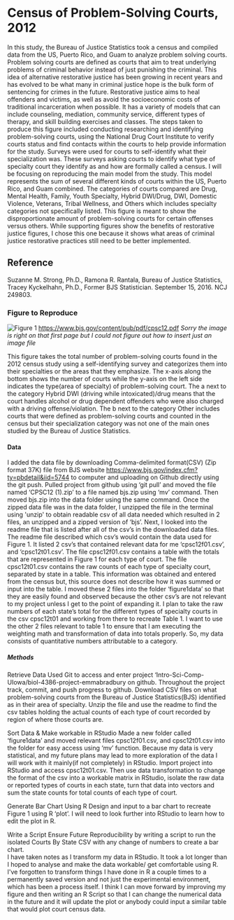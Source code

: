 # Census of Problem-Solving Courts, 2012
In this study, the Bureau of Justice Statistics took a census and compiled data from the US, Puerto Rico, and Guam to analyze problem solving courts. Problem solving courts are defined as courts that aim to treat underlying problems of criminal behavior instead of just punishing the criminal. This idea of alternative restorative justice has been growing in recent years and has evolved to be what many in criminal justice hope is the bulk form of sentencing for crimes in the future. Restorative justice aims to heal offenders and victims, as well as avoid the socioeconomic costs of traditional incarceration when possible. It has a variety of models that can include counseling, mediation, community service, different types of therapy, and skill building exercises and classes. The steps taken to produce this figure included conducting researching and identifying problem-solving courts, using the National Drug Court Institute to verify courts status and find contacts within the courts to help provide information for the study. Surveys were used for courts to self-identify what their specialization was. These surveys asking courts to identify what type of specialty court they identify as and how are formally called a census. I will be focusing on reproducing the main model from the study. This model represents the sum of several different kinds of courts within the US, Puerto Rico, and Guam combined. The categories of courts compared are Drug, Mental Health, Family, Youth Specialty, Hybrid DWI/Drug, DWI, Domestic Violence, Veterans, Tribal Wellness, and Others which includes specialty categories not specifically listed.  This figure is meant to show the disproportionate amount of problem-solving courts for certain offenses versus others. While supporting figures show the benefits of restorative justice figures, I chose this one because it shows what areas of criminal justice restorative practices still need to be better implemented. 
## Reference
Suzanne M. Strong, Ph.D., Ramona R. Rantala, Bureau of Justice Statistics, Tracey Kyckelhahn, Ph.D., Former BJS Statistician. September 15, 2016. NCJ 249803.

### Figure to Reproduce 
![Figure 1]()  https://www.bjs.gov/content/pub/pdf/cpsc12.pdf
*Sorry the image is right on that first page but I could not figure out how to insert just an image file*

This figure takes the total number of problem-solving courts found in the 2012 census study using a self-identifying survey and categorizes them into their specialties or the areas that they emphasize. The x-axis along the bottom shows the number of courts while the y-axis on the left side indicates the type(area of specialty) of problem-solving court. The a next to the category Hybrid DWI (driving while intoxicated)/drug means that the court handles alcohol or drug dependent offenders who were also charged with a driving offense/violation. The b next to the category Other includes courts that were defined as problem-solving courts and counted in the census but their specialization category was not one of the main ones studied by the Bureau of Justice Statistics. 

#### Data 
I added the data file by downloading Comma-delimited format(CSV) (Zip format 37K) file from BJS website https://www.bjs.gov/index.cfm?ty=pbdetail&iid=5744 to computer and uploading on Github directly using the git push. Pulled project from github using ‘git pull’ and moved the file named ‘CPSC12 (1).zip’ to a file named bjs.zip using ‘mv’ command. Then moved bjs.zip into the data folder using the same command. Once the zipped data file was in the data folder, I unzipped the file in the terminal using 'unzip' to obtain readable csv of all data needed which resulted in 2 files, an unzipped and a zipped version of ‘bjs’. 
Next, I looked into the readme file that is listed after all of the csv’s in the downloaded data files. The readme file described which csv’s would contain the data used for Figure 1. It listed 2 csv’s that contained relevant data for me ‘cpsc12f01.csv’, and ‘cpsc12t01.csv’.  The file cpsc12f01.csv contains a table with the totals that are represented in Figure 1 for each type of court. The file cpsc12t01.csv contains the raw counts of each type of specialty court, separated by state in a table. This information was obtained and entered from the census but, this source does not describe how it was summed or input into the table. I moved these 2 files into the folder ‘figure1data’ so that they are easily found and observed because the other csv’s are not relevant to my project unless I get to the point of expanding it. 
I plan to take the raw numbers of each state’s total for the different types of specialty courts in the csv cpsc12t01 and working from there to recreate Table 1. I want to use the other 2 files relevant to table 1 to ensure that I am executing the weighting math and transformation of data into totals properly. So, my data consists of quantitative numbers attributable to a category.

##### Methods
Retrieve Data 
Used Git to access and enter project ‘Intro-Sci-Comp-UIowa/biol-4386-project-emmabradbury on github. Throughout the project track, commit, and push progress to github.
Download CSV files on what problem-solving courts from the Bureau of Justice Statistics(BJS) identified as in their area of specialty. 
Unzip the file and use the readme to find the csv tables holding the actual counts of each type of court recorded by region of where those courts are. 

Sort Data & Make workable in RStudio
	Made a new folder called ‘figure1data’ and moved relevant files cpsc12f01.csv, and cpsc12t01.csv into the folder for easy access using ‘mv’ function. 
	Because my data is very statistical, and my future plans may lead to more exploration of the data I will work with it mainly(if not completely) in RStudio. Import project into RStudio and access cpsc12t01.csv. Then use data transformation to change the format of the csv into a workable matrix in RStudio, isolate the raw data or reported types of courts in each state, turn that data into vectors and sum the state counts for total counts of each type of court. 

Generate Bar Chart Using R
	Design and input to a bar chart to recreate Figure 1 using R ‘plot’. I will need to look further into RStudio to learn how to edit the plot in R.

Write a Script 
	Ensure Future Reproducibility by writing a script to run the isolated Courts By State CSV with any change of numbers to create a bar chart.  
	I have taken notes as I transform my data in RStudio. It took a lot longer than I hoped to analyse and make the data workable/ get comfortable using R. I've forgotten to transform things I have done in R a couple times to a permanently saved version and not just the experimental environment, which has been a process itself. I think I can move forward by improving my figure and then writing an R Script so that I can change the numerical data in the future and it will update the plot or anybody could input a similar table that would plot court census data.


